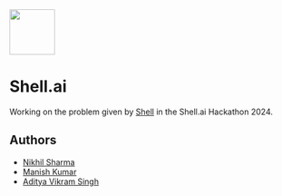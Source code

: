 <img src="https://banner2.cleanpng.com/20180920/ylt/kisspng-royal-dutch-shell-logo-shell-oil-company-managemen-shell-logo-png-transparent-svg-vector-freebie-5ba3a5ef076b39.7957207015374515030304.jpg" height=80>

# Shell.ai

Working on the problem given by [Shell](https://www.shell.in/) in the Shell.ai Hackathon 2024.

## Authors

- [Nikhil Sharma](https://github.com/NikhilSharma2707)
- [Manish Kumar](https://github.com/its-manishks)
- [Aditya Vikram Singh](https://github.com/brucewayneoptimusprime)
